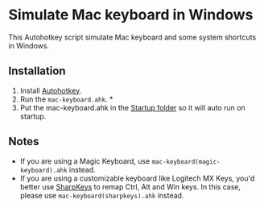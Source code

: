 # Simulate Mac keyboard in Windows

This Autohotkey script simulate Mac keyboard and some system shortcuts in Windows.

## Installation

1. Install [Autohotkey](https://www.autohotkey.com).
2. Run the `mac-keyboard.ahk`. *
3. Put the mac-keyboard.ahk in the [Startup folder](https://www.thewindowsclub.com/startup-folder-in-windows-8) so it will auto run on startup.

## Notes

* If you are using a Magic Keyboard, use `mac-keyboard(magic-keyboard).ahk` instead.
* If you are using a customizable keyboard like Logitech MX Keys, you'd better use [SharpKeys](https://github.com/randyrants/sharpkeys) to remap Ctrl, Alt and Win keys. In this case, please use `mac-keyboard(sharpkeys).ahk` instead.
